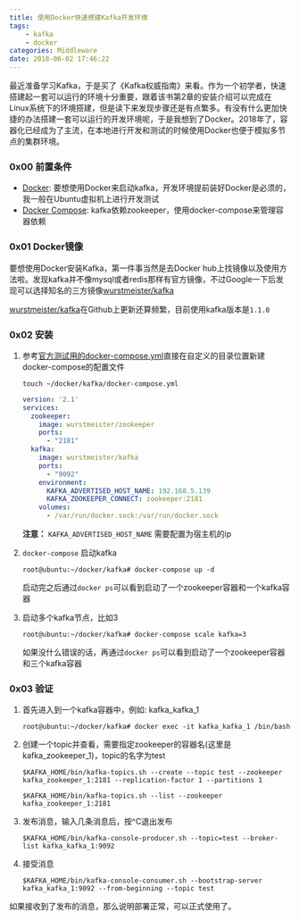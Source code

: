 ```yaml
---
title: 使用Docker快速搭建Kafka开发环境
tags: 
    - kafka
    - docker
categories: Middleware
date: 2018-06-02 17:46:22
---
```


最近准备学习Kafka，于是买了《Kafka权威指南》来看。作为一个初学者，快速搭建起一套可以运行的环境十分重要，跟着该书第2章的安装介绍可以完成在Linux系统下的环境搭建，但是读下来发现步骤还是有点繁多。有没有什么更加快捷的办法搭建一套可以运行的开发环境呢，于是我想到了Docker。2018年了，容器化已经成为了主流，在本地进行开发和测试的时候使用Docker也便于模拟多节点的集群环境。

### 0x00 前置条件

+ [Docker](https://docs.docker.com/install/linux/docker-ce/ubuntu/):  要想使用Docker来启动kafka，开发环境提前装好Docker是必须的，我一般在Ubuntu虚拟机上进行开发测试
+ [Docker Compose](https://docs.docker.com/compose/install/): kafka依赖zookeeper，使用docker-compose来管理容器依赖

### 0x01 Docker镜像

要想使用Docker安装Kafka，第一件事当然是去Docker hub上找镜像以及使用方法啦。发现kafka并不像mysql或者redis那样有官方镜像，不过Google一下后发现可以选择知名的三方镜像[wurstmeister/kafka](https://hub.docker.com/r/wurstmeister/kafka/)

[wurstmeister/kafka](https://github.com/wurstmeister/kafka-docker)在Github上更新还算频繁，目前使用kafka版本是`1.1.0`

<!-- more -->

### 0x02 安装

1. 参考[官方测试用的docker-compose.yml](https://github.com/wurstmeister/kafka-docker/blob/master/test/docker-compose.yml)直接在自定义的目录位置新建docker-compose的配置文件

    `touch ~/docker/kafka/docker-compose.yml`

    ```yaml
    version: '2.1'
    services:
      zookeeper:
        image: wurstmeister/zookeeper
        ports:
          - "2181"
      kafka:
        image: wurstmeister/kafka
        ports:
          - "9092"
        environment:
          KAFKA_ADVERTISED_HOST_NAME: 192.168.5.139
          KAFKA_ZOOKEEPER_CONNECT: zookeeper:2181
        volumes:
          - /var/run/docker.sock:/var/run/docker.sock
    ```

    __注意：__ `KAFKA_ADVERTISED_HOST_NAME` 需要配置为宿主机的ip

2. `docker-compose` 启动kafka

    ```console
    root@ubuntu:~/docker/kafka# docker-compose up -d
    ```

    启动完之后通过`docker ps`可以看到启动了一个zookeeper容器和一个kafka容器

3. 启动多个kafka节点，比如3

    ```console
    root@ubuntu:~/docker/kafka# docker-compose scale kafka=3
    ```

    如果没什么错误的话，再通过`docker ps`可以看到启动了一个zookeeper容器和三个kafka容器

### 0x03 验证

1. 首先进入到一个kafka容器中，例如: kafka_kafka_1

    ```console
    root@ubuntu:~/docker/kafka# docker exec -it kafka_kafka_1 /bin/bash
    ```

2. 创建一个topic并查看，需要指定zookeeper的容器名(这里是kafka_zookeeper_1)，topic的名字为test

    ```console
    $KAFKA_HOME/bin/kafka-topics.sh --create --topic test --zookeeper kafka_zookeeper_1:2181 --replication-factor 1 --partitions 1

    $KAFKA_HOME/bin/kafka-topics.sh --list --zookeeper kafka_zookeeper_1:2181
    ```

3. 发布消息，输入几条消息后，按^C退出发布

    ```console
    $KAFKA_HOME/bin/kafka-console-producer.sh --topic=test --broker-list kafka_kafka_1:9092
    ```

4. 接受消息

    ```console
    $KAFKA_HOME/bin/kafka-console-consumer.sh --bootstrap-server kafka_kafka_1:9092 --from-beginning --topic test
    ```

如果接收到了发布的消息，那么说明部署正常，可以正式使用了。
